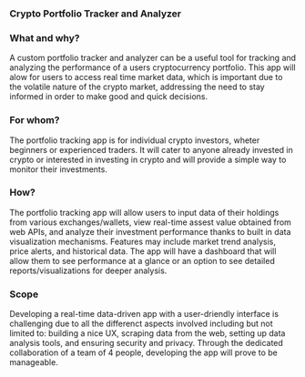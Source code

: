 
### Crypto Portfolio Tracker and Analyzer

### What and why?

A custom portfolio tracker and analyzer can be a useful tool for tracking and analyzing the performance of a users cryptocurrency portfolio. This app will alow for users to access real time market data, which is important due to the volatile nature of the crypto market, addressing the need to stay informed in order to make good and quick decisions.

### For whom?

The portfolio tracking app is for individual crypto investors, wheter beginners or experienced traders. It will cater to anyone already invested in crypto or interested in investing in crypto and will provide a simple way to monitor their investments. 

### How?

The portfolio tracking app will allow users to input data of their holdings from various exchanges/wallets, view real-time assest value obtained from web APIs, and analyze their investment performance thanks to built in data visualization mechanisms. Features may include market trend analysis, price alerts, and historical data. The app will have a dashboard that will allow them to see performance at a glance or an option to see detailed reports/visualizations for deeper analysis.

### Scope

Developing a real-time data-driven app with a user-driendly interface is challenging due to all the differenct aspects involved including but not limited to: building a nice UX, scraping data from the web, setting up data analysis tools, and ensuring security and privacy. Through the dedicated collaboration of a team of 4 people, developing the app will prove to be manageable. 


